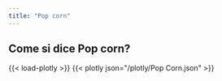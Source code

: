 ```yaml
---
title: "Pop corn"
---
```


## Come si dice Pop corn?

{{< load-plotly >}}
{{< plotly json="/plotly/Pop Corn.json" >}}